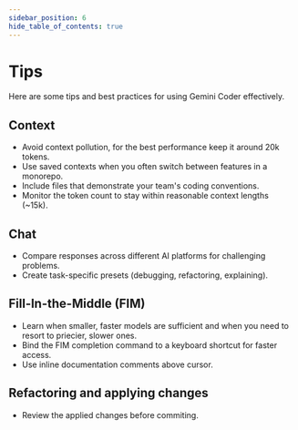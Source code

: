 ```yaml
---
sidebar_position: 6
hide_table_of_contents: true
---
```


# Tips

Here are some tips and best practices for using Gemini Coder effectively.

## Context

- Avoid context pollution, for the best performance keep it around 20k tokens.
- Use saved contexts when you often switch between features in a monorepo.
- Include files that demonstrate your team's coding conventions.
- Monitor the token count to stay within reasonable context lengths (~15k).

## Chat

- Compare responses across different AI platforms for challenging problems.
- Create task-specific presets (debugging, refactoring, explaining).

## Fill-In-the-Middle (FIM)

- Learn when smaller, faster models are sufficient and when you need to resort to priecier, slower ones.
- Bind the FIM completion command to a keyboard shortcut for faster access.
- Use inline documentation comments above cursor.

## Refactoring and applying changes

- Review the applied changes before commiting.

